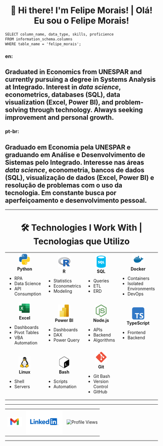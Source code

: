 <h1 align="center"> 👋 Hi there! I'm Felipe Morais! | Olá! Eu sou o Felipe Morais! </h1>

<p align="center">
<pre>
<code>SELECT column_name, data_type, skills, proficience
FROM information_schema.columns
WHERE table_name = 'felipe_morais';</code>
</pre>
</p>

### en:
## Graduated in Economics from UNESPAR and currently pursuing a degree in Systems Analysis at Integrado. Interest in *data science*, econometrics, databases (SQL), data visualization (Excel, Power BI), and problem-solving through technology. Always seeking improvement and personal growth.

### pt-br:
## Graduado em Economia pela UNESPAR e graduando em Análise e Desenvolvimento de Sistemas pelo Integrado. Interesse nas áreas *data science*, econometria, bancos de dados (SQL), visualização de dados (Excel, Power BI) e resolução de problemas com o uso da tecnologia. Em constante busca por aperfeiçoamento e desenvolvimento pessoal.

---

<h1 align="center"> 🛠️ Technologies I Work With | Tecnologias que Utilizo </h1>

<table align="center">
  <tr>
    <td align="center" width="150">
      <img src="assets/python.svg" height="40"/><br><strong>Python</strong><br>
      <ul align="left">
        <li>RPA</li>
        <li>Data Science</li>
        <li>API Consumption</li>
      </ul>
    </td>
    <td align="center" width="200">
      <img src="assets/r.svg" height="40"/><br><strong>R</strong><br>
      <ul align="left">
        <li>Statistics</li>
        <li>Econometrics</li>
        <li>Modeling</li>
      </ul>
    </td>
    <td align="center" width="200">
      <img src="assets/sql.svg" height="40"/><br><strong>SQL</strong><br>
      <ul align="left">
        <li>Queries</li>
        <li>ETL</li>
        <li>ERD</li>
      </ul>
    </td>
    <td align="center" width="200">
      <img src="assets/docker.svg" height="40"/><br><strong>Docker</strong><br>
      <ul align="left">
        <li>Containers</li>
        <li>Isolated Environments</li>
        <li>DevOps</li>
      </ul>
    </td>
  </tr>
  <tr>
    <td align="center" width="200">
      <img src="assets/excel.svg" height="40"/><br><strong>Excel</strong><br>
      <ul align="left">
        <li>Dashboards</li>
        <li>Pivot Tables</li>
        <li>VBA Automation</li>
      </ul>
    </td>
    <td align="center" width="200">
      <img src="assets/power-bi.svg" height="40"/><br><strong>Power BI</strong><br>
      <ul align="left">
        <li>Dashboards</li>
        <li>DAX</li>
        <li>Power Query</li>
      </ul>
    </td>
    <td align="center" width="200">
      <img src="assets/node.svg" height="40"/><br><strong>Node.js</strong><br>
      <ul align="left">
        <li>APIs</li>
        <li>Backend</li>
        <li>Algorithms</li>
      </ul>
    </td>
    <td align="center" width="200">
      <img src="assets/typescript.svg" height="40"/><br><strong>TypeScript</strong><br>
      <ul align="left">
        <li>Frontend</li>
        <li>Backend</li>
      </ul>
    </td>
  </tr>
  <tr>
    <td align="center" width="200">
      <img src="assets/linux.svg" height="40"/><br><strong>Linux</strong><br>
      <ul align="left">
        <li>Shell</li>
        <li>Servers</li>
      </ul>
    </td>
    <td align="center" width="200">
      <img src="assets/bash.svg" height="40"/><br><strong>Bash</strong><br>
      <ul align="left">
        <li>Scripts</li>
        <li>Automation</li>
      </ul>
    </td>
    <td align="center" width="200">
      <img src="assets/git.svg" height="40"/><br><strong>Git</strong><br>
      <ul align="left">
        <li>Git Bash</li>
        <li>Version Control</li>
        <li>GitHub</li>
      </ul>
    </td>
  </tr>
</table>

---

<table width="100%" align="center">
  <tr>
    <td align="right">
      <a href="mailto:morais.alves.felipe@gmail.com" target="_blank" rel="noopener noreferrer">
        <img src="assets/gmail.svg" alt="Gmail" height="32" />
      </a>
    </td>
    <td>
      <a href="https://www.linkedin.com/in/morais-alves-felipe/" target="_blank" rel="noopener noreferrer">
        <img src="assets/linkedin.svg" alt="LinkedIn" height="80" />
      </a>
    </td>
    <td align="center">
      <img src="https://komarev.com/ghpvc/?username=morais-alves-felipe&label=Profile%20Views&color=0e75b6&style=flat" alt="Profile Views" />
    </td>
  
  </tr>
</table>

---


